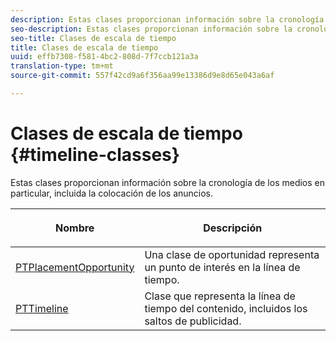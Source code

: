 ```yaml
---
description: Estas clases proporcionan información sobre la cronología de los medios en particular, incluida la colocación de los anuncios.
seo-description: Estas clases proporcionan información sobre la cronología de los medios en particular, incluida la colocación de los anuncios.
seo-title: Clases de escala de tiempo
title: Clases de escala de tiempo
uuid: effb7308-f581-4bc2-808d-7f7ccb121a3a
translation-type: tm+mt
source-git-commit: 557f42cd9a6f356aa99e13386d9e8d65e043a6af

---
```



# Clases de escala de tiempo {#timeline-classes}

Estas clases proporcionan información sobre la cronología de los medios en particular, incluida la colocación de los anuncios.

<table frame="all" colsep="1" rowsep="1" id="table_6752E908BA6546549619994A3F7D5F87"> 
 <thead> 
  <tr rowsep="1"> 
   <th colname="1" class="entry"><b>Nombre</b></th> 
   <th colname="2" class="entry"> <p><b>Descripción</b></p> </th> 
  </tr> 
 </thead>
 <tbody> 
  <tr rowsep="1"> 
   <td colname="1"> <a href="https://help.adobe.com/en_US/primetime/api/psdk/appledoc/Classes/PTPlacementOpportunity.html" format="html" scope="external"> PTPlacementOpportunity</a> </td> 
   <td colname="2"> Una clase de oportunidad representa un punto de interés en la línea de tiempo. </td> 
  </tr> 
  <tr rowsep="1"> 
   <td colname="1"><a href="https://help.adobe.com/en_US/primetime/api/psdk/appledoc/Classes/PTTimeline.html" format="html" scope="external"> PTTimeline</a> </td> 
   <td colname="2"> Clase que representa la línea de tiempo del contenido, incluidos los saltos de publicidad. </td> 
  </tr> 
 </tbody> 
</table>